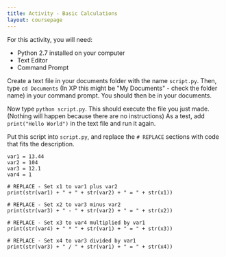 ```yaml
---
title: Activity - Basic Calculations
layout: coursepage
---
```


For this activity, you will need:

- Python 2.7 installed on your computer
- Text Editor
- Command Prompt

Create a text file in your documents folder with the name `script.py`. Then, type `cd Documents` (In XP this might be "My Documents" - check the folder name) in your command prompt. You should then be in your documents.

Now type `python script.py`. This should execute the file you just made. (Nothing will happen because there are no instructions) As a test, add `print("Hello World")` in the text file and run it again.

Put this script into `script.py`, and replace the `# REPLACE` sections with code that fits the description.

    var1 = 13.44
    var2 = 104
    var3 = 12.1
    var4 = 1
    
    # REPLACE - Set x1 to var1 plus var2
    print(str(var1) + " + " + str(var2) + " = " + str(x1))

    # REPLACE - Set x2 to var3 minus var2
    print(str(var3) + " - " + str(var2) + " = " + str(x2))

    # REPLACE - Set x3 to var4 multiplied by var1
    print(str(var4) + " * " + str(var1) + " = " + str(x3))

    # REPLACE - Set x4 to var3 divided by var1
    print(str(var3) + " / " + str(var1) + " = " + str(x4))
